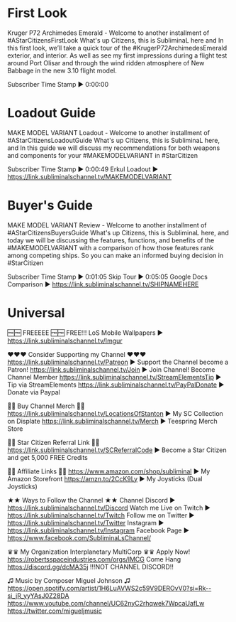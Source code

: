 # First Look
Kruger P72 Archimedes Emerald - Welcome to another installment of #AStarCitizensFirstLook What's up Citizens, this is SubliminaL here and In this first look, we’ll take a quick tour of the #KrugerP72ArchimedesEmerald exterior, and interior. As well as see my first impressions during a flight test around Port Olisar and through the wind ridden atmosphere of New Babbage in the new 3.10 flight model.

Subscriber Time Stamp ► 0:00:00

# Loadout Guide
MAKE MODEL VARIANT Loadout - Welcome to another installment of #AStarCitizensLoadoutGuide What's up Citizens, this is SubliminaL here, and In this guide we will discuss my recommendations for both weapons and components for your #MAKEMODELVARIANT in #StarCitizen

Subscriber Time Stamp ► 0:00:49
Erkul Loadout ► https://link.subliminalschannel.tv/MAKEMODELVARIANT

# Buyer's Guide
MAKE MODEL VARIANT Review - Welcome to another installment of #AStarCitizensBuyersGuide What's up Citizens, this is SubliminaL here, and today we will be discussing the features, functions, and benefits of the #MAKEMODELVARIANT with a comparison of how those features rank among competing ships. So you can make an informed buying decision in #StarCitizen

Subscriber Time Stamp ► 0:01:05
Skip Tour ► 0:05:05
Google Docs Comparison ► https://link.subliminalschannel.tv/SHIPNAMEHERE

# Universal
🆓🆓 FREEEEE 🆓🆓
FREE!!! LoS Mobile Wallpapers ► https://link.subliminalschannel.tv/Imgur

♥♥♥ Consider Supporting my Channel ♥♥♥
https://link.subliminalschannel.tv/Patreon ► Support the Channel become a Patron!
https://link.subliminalschannel.tv/Join ► Join Channel! Become Channel Member
https://link.subliminalschannel.tv/StreamElementsTip ► Tip via StreamElements
https://link.subliminalschannel.tv/PayPalDonate ► Donate via Paypal

🏪🏪 Buy Channel Merch 🏪🏪
https://link.subliminalschannel.tv/LocationsOfStanton ► My SC Collection on Displate
https://link.subliminalschannel.tv/Merch ► Teespring Merch Store

🚀🚀 Star Citizen Referral Link 🚀🚀
https://link.subliminalschannel.tv/SCReferralCode ► Become a Star Citizen and get 5,000 FREE Credits

🔗🔗 Affiliate Links 🔗🔗
https://www.amazon.com/shop/subliminal  ► My Amazon Storefront
https://amzn.to/2CcK9Ly ► My Joysticks (Dual Joysticks)

★★ Ways to Follow the Channel ★★
Channel Discord ► https://link.subliminalschannel.tv/Discord
Watch me Live on Twitch ► https://link.subliminalschannel.tv/Twitch
Follow me on Twitter ► https://link.subliminalschannel.tv/Twitter
Instagram ► https://link.subliminalschannel.tv/Instagram
Facebook Page ► https://www.facebook.com/SubliminaLsChannel/

♛♛ My Organization Interplanetary MultiCorp ♛♛
Apply Now! https://robertsspaceindustries.com/orgs/IMCG
Come Hang  https://discord.gg/dcMA35j !!!NOT CHANNEL DISCORD!!

♫ Music by Composer Miguel Johnson ♫
https://open.spotify.com/artist/1H6LuAVWS2c59V9DEROvV0?si=Rk--si_jR_yyYAsJ0Z28DA
https://www.youtube.com/channel/UC62nyC2rhqwek7WpcaUafLw
https://twitter.com/migueljmusic
